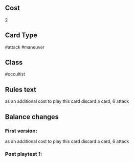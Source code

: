## Cost
2
## Card Type
#attack #maneuver 
## Class
#occultist 
## Rules text
as an additional cost to play this card discard a card, 6 attack
## Balance changes
### First version:
as an additional cost to play this card discard a card, 6 attack
### Post playtest 1:
